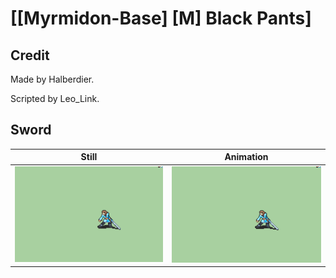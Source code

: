 # [\[Myrmidon-Base\] \[M\] Black Pants]

## Credit

Made by Halberdier.

Scripted by Leo_Link.
	
## Sword

| Still | Animation |
| :---: | :-------: |
| ![Sword still](./Sword_000.png) | ![Sword animation](./Sword.gif) |
